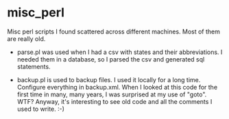 misc_perl
=========

Misc perl scripts I found scattered across different machines. Most of them are really old.

- parse.pl was used when I had a csv with states and their abbreviations. I needed them in a database, so
I parsed the csv and generated sql statements. 

- backup.pl is used to backup files. I used it locally for a long time. Configure everything in backup.xml. When I 
looked at this code for the first time in many, many years, I was surprised at my use of "goto". WTF? Anyway, it's
interesting to see old code and all the comments I used to write. :-)